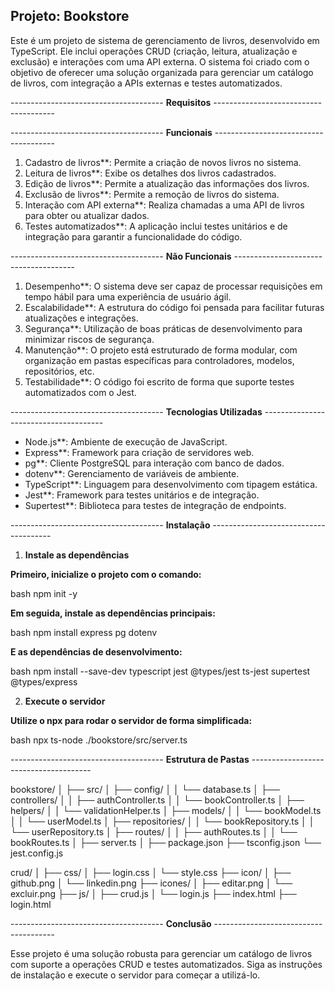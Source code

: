 ## Projeto: Bookstore

Este é um projeto de sistema de gerenciamento de livros, desenvolvido em TypeScript. Ele inclui operações CRUD (criação, leitura, atualização e exclusão) e interações com uma API externa. O sistema foi criado com o objetivo de oferecer uma solução organizada para gerenciar um catálogo de livros, com integração a APIs externas e testes automatizados.

-------------------------------------- **Requisitos** --------------------------------------

-------------------------------------- **Funcionais** --------------------------------------

1. Cadastro de livros**: Permite a criação de novos livros no sistema.
2. Leitura de livros**: Exibe os detalhes dos livros cadastrados.
3. Edição de livros**: Permite a atualização das informações dos livros.
4. Exclusão de livros**: Permite a remoção de livros do sistema.
5. Interação com API externa**: Realiza chamadas a uma API de livros para obter ou atualizar dados.
6. Testes automatizados**: A aplicação inclui testes unitários e de integração para garantir a funcionalidade do código.

-------------------------------------- **Não Funcionais** --------------------------------------

1. Desempenho**: O sistema deve ser capaz de processar requisições em tempo hábil para uma experiência de usuário ágil.
2. Escalabilidade**: A estrutura do código foi pensada para facilitar futuras atualizações e integrações.
3. Segurança**: Utilização de boas práticas de desenvolvimento para minimizar riscos de segurança.
4. Manutenção**: O projeto está estruturado de forma modular, com organização em pastas específicas para controladores, modelos, repositórios, etc.
5. Testabilidade**: O código foi escrito de forma que suporte testes automatizados com o Jest.

-------------------------------------- **Tecnologias Utilizadas** --------------------------------------

- Node.js**: Ambiente de execução de JavaScript.
- Express**: Framework para criação de servidores web.
- pg**: Cliente PostgreSQL para interação com banco de dados.
- dotenv**: Gerenciamento de variáveis de ambiente.
- TypeScript**: Linguagem para desenvolvimento com tipagem estática.
- Jest**: Framework para testes unitários e de integração.
- Supertest**: Biblioteca para testes de integração de endpoints.

-------------------------------------- **Instalação** --------------------------------------

1. **Instale as dependências**

**Primeiro, inicialize o projeto com o comando:**

bash
npm init -y


**Em seguida, instale as dependências principais:**

bash
npm install express pg dotenv


**E as dependências de desenvolvimento:**

bash
npm install --save-dev typescript jest @types/jest ts-jest supertest @types/express


2. **Execute o servidor**

**Utilize o npx para rodar o servidor de forma simplificada:**

bash
npx ts-node ./bookstore/src/server.ts


-------------------------------------- **Estrutura de Pastas** --------------------------------------

bookstore/
│
├── src/
│   ├── config/
│   │   └── database.ts
│   ├── controllers/
│   │   ├── authController.ts
│   │   └── bookController.ts
│   ├── helpers/
│   │   └── validationHelper.ts
│   ├── models/
│   │   └── bookModel.ts
│   │   └── userModel.ts
│   ├── repositories/
│   │   └── bookRepository.ts
│   │   └── userRepository.ts
│   ├── routes/
│   │   ├── authRoutes.ts
│   │   └── bookRoutes.ts
│   ├── server.ts
│
├── package.json
├── tsconfig.json
└── jest.config.js

crud/
│
├── css/
│   ├── login.css
│   └── style.css
├── icon/
│   ├── github.png
│   └── linkedin.png
├── icones/
│   ├── editar.png
│   └── excluir.png
├── js/
│   ├── crud.js
│   └── login.js
├── index.html
├── login.html


-------------------------------------- **Conclusão** --------------------------------------

Esse projeto é uma solução robusta para gerenciar um catálogo de livros com suporte a operações CRUD e testes automatizados. Siga as instruções de instalação e execute o servidor para começar a utilizá-lo.

